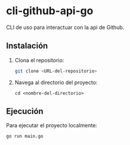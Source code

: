 # cli-github-api-go

CLI de uso para interactuar con la api de Github.

## Instalación

1. Clona el repositorio:

   ```bash
   git clone <URL-del-repositorio>
   ```

2. Navega al directorio del proyecto:
   ```bashs
   cd <nombre-del-directorio>
   ```

## Ejecución

Para ejecutar el proyecto localmente:

```bash
go run main.go
```